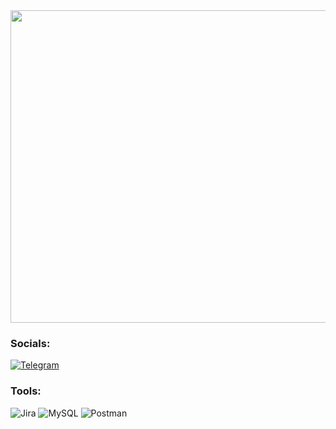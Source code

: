 <img src="https://cdn.shopify.com/s/files/1/0965/7874/articles/believe-01.png?v=1544615290" width="900" height="500">

### Socials:
[![Telegram](https://img.shields.io/badge/-Telegram-090909?style=for-the-badge&logo=telegram&logoColor=27A0D9)](https://t.me/aectan1987)
### Tools:
![Jira](https://img.shields.io/badge/-Jira-090909?style=for-the-badge&logo=jira&logoColor=0052CC)
![MySQL](https://img.shields.io/badge/-MySQL-090909?style=for-the-badge&logo=mysql&logoColor=4479A1)
![Postman](https://img.shields.io/badge/-Postman-090909?style=for-the-badge&logo=postman&logoColor=FF6C37)
